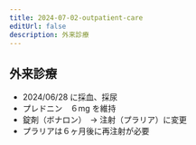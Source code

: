 ```yaml
---
title: 2024-07-02-outpatient-care
editUrl: false
description: 外来診療
---
```


## 外来診療

* 2024/06/28 に採血、採尿
* プレドニン　６mg を維持
* 錠剤（ボナロン）　→ 注射（プラリア）に変更
* プラリアは６ヶ月後に再注射が必要
